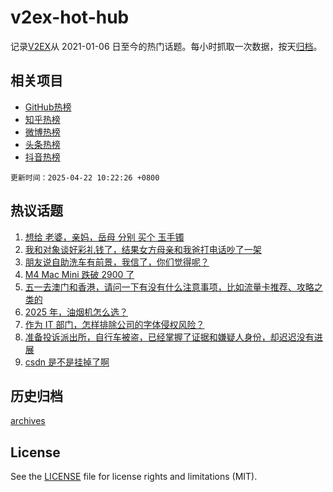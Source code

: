 # v2ex-hot-hub

 记录[V2EX](https://www.v2ex.com/)从 2021-01-06 日至今的热门话题。每小时抓取一次数据，按天[归档](archives)。
 
 ## 相关项目

- [GitHub热榜](https://github.com/snaildev/github-hot-hub)
- [知乎热榜](https://github.com/snaildev/zhihu-hot-hub)
- [微博热榜](https://github.com/snaildev/weibo-hot-hub)
- [头条热榜](https://github.com/snaildev/toutiao-hot-hub)
- [抖音热榜](https://github.com/snaildev/douyin-hot-hub)


 `更新时间：2025-04-22 10:22:26 +0800`

## 热议话题

1. [想给 老婆，亲妈，岳母 分别 买个 玉手镯](https://www.v2ex.com/t/1126942)
1. [我和对象谈好彩礼钱了，结果女方母亲和我爸打电话吵了一架](https://www.v2ex.com/t/1127130)
1. [朋友说自助洗车有前景，我信了，你们觉得呢？](https://www.v2ex.com/t/1127028)
1. [M4 Mac Mini 跌破 2900 了](https://www.v2ex.com/t/1126938)
1. [五一去澳门和香港，请问一下有没有什么注意事项，比如流量卡推荐、攻略之类的](https://www.v2ex.com/t/1126949)
1. [2025 年，油烟机怎么选？](https://www.v2ex.com/t/1126930)
1. [作为 IT 部门，怎样排除公司的字体侵权风险？](https://www.v2ex.com/t/1126950)
1. [准备投诉派出所，自行车被盗，已经掌握了证据和嫌疑人身份，却迟迟没有进展](https://www.v2ex.com/t/1126945)
1. [csdn 是不是挂掉了啊](https://www.v2ex.com/t/1127026)

## 历史归档

[archives](archives)

## License

See the [LICENSE](LICENSE) file for license rights and limitations (MIT).
